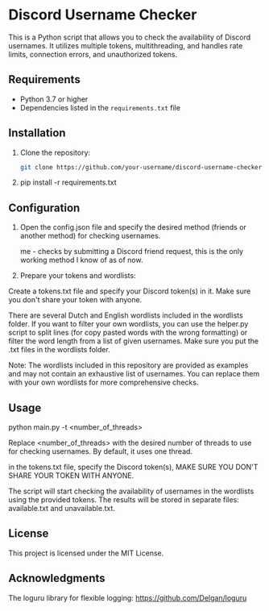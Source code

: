 # Discord Username Checker

This is a Python script that allows you to check the availability of Discord usernames. It utilizes multiple tokens, multithreading, and handles rate limits, connection errors, and unauthorized tokens.

## Requirements

- Python 3.7 or higher
- Dependencies listed in the `requirements.txt` file

## Installation

1. Clone the repository:

   ```bash
   git clone https://github.com/your-username/discord-username-checker.git

2. pip install -r requirements.txt


## Configuration

1. Open the config.json file and specify the desired method (friends or another method) for checking usernames. 

   me - checks by submitting a Discord friend request, this is the only working method I know of as of now.

2. Prepare your tokens and wordlists:

Create a tokens.txt file and specify your Discord token(s) in it. Make sure you don't share your token with anyone.

There are several Dutch and English wordlists included in the wordlists folder. If you want to filter your own wordlists, you can use the helper.py script to split lines (for copy pasted words with the wrong formatting) or filter the word length from a list of given usernames. Make sure you put the .txt files in the wordlists folder.

Note: The wordlists included in this repository are provided as examples and may not contain an exhaustive list of usernames. You can replace them with your own wordlists for more comprehensive checks.

## Usage

python main.py -t <number_of_threads>

Replace <number_of_threads> with the desired number of threads to use for checking usernames. By default, it uses one thread.

in the tokens.txt file, specify the Discord token(s), MAKE SURE YOU DON'T SHARE YOUR TOKEN WITH ANYONE.

The script will start checking the availability of usernames in the wordlists using the provided tokens. The results will be stored in separate files: available.txt and unavailable.txt.

## License

This project is licensed under the MIT License.

## Acknowledgments

The loguru library for flexible logging: https://github.com/Delgan/loguru
